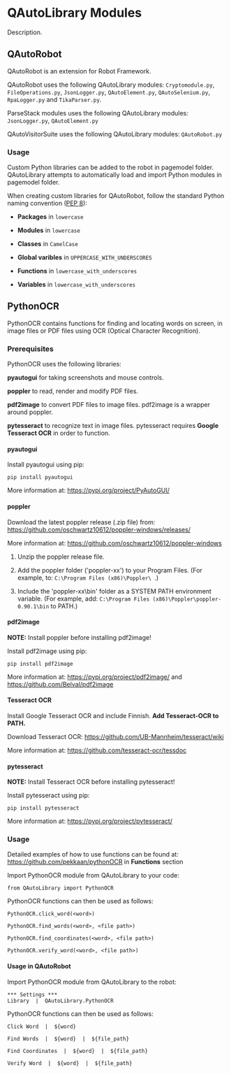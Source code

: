 # QAutoLibrary Modules

Description.

## QAutoRobot

QAutoRobot is an extension for Robot Framework.

QAutoRobot uses the following QAutoLibrary modules: ```Cryptomodule.py```, ```FileOperations.py```, ```JsonLogger.py```, ```QAutoElement.py```, ```QAutoSelenium.py```, ```RpaLogger.py``` and ```TikaParser.py```.

ParseStack modules uses the following QAutoLibrary modules: ```JsonLogger.py```, ```QAutoElement.py```

QAutoVisitorSuite uses the following QAutoLibrary modules: ```QAutoRobot.py```

### Usage

Custom Python libraries can be added to the robot in pagemodel folder. QAutoLibrary attempts to automatically load and import Python modules in pagemodel folder.

When creating custom libraries for QAutoRobot, follow the standard Python naming convention ([PEP 8](https://www.python.org/dev/peps/pep-0008/)):

* **Packages** in ```lowercase```

* **Modules** in ```lowercase```

* **Classes** in ```CamelCase```

* **Global varibles** in ```UPPERCASE_WITH_UNDERSCORES```

* **Functions** in ```lowercase_with_underscores```

* **Variables** in ```lowercase_with_underscores```

## PythonOCR

PythonOCR contains functions for finding and locating words on screen, in image files or PDF files using OCR (Optical Character Recognition).

### Prerequisites

PythonOCR uses the following libraries:

**pyautogui** for taking screenshots and mouse controls.

**poppler** to read, render and modify PDF files.

**pdf2image** to convert PDF files to image files. pdf2image is a wrapper around poppler.

**pytesseract** to recognize text in image files. pytesseract requires **Google Tesseract OCR** in order to function.

#### pyautogui

Install pyautogui using pip:

```
pip install pyautogui
```

More information at: https://pypi.org/project/PyAutoGUI/

#### poppler

Download the latest poppler release (.zip file) from: https://github.com/oschwartz10612/poppler-windows/releases/

More information at: https://github.com/oschwartz10612/poppler-windows

1. Unzip the poppler release file.

2. Add the poppler folder ('poppler-xx') to your Program Files. (For example, to: ```C:\Program Files (x86)\Poppler\ ```.)

3. Include the 'poppler-xx\bin' folder as a SYSTEM PATH environment variable. (For example, add: ```C:\Program Files (x86)\Poppler\poppler-0.90.1\bin``` to PATH.)

#### pdf2image

**NOTE:** Install poppler before installing pdf2image!

Install pdf2image using pip:

```
pip install pdf2image
```

More information at: https://pypi.org/project/pdf2image/ and https://github.com/Belval/pdf2image

#### Tesseract OCR

Install Google Tesseract OCR and include Finnish. **Add Tesseract-OCR to PATH.**

Download Tesseract OCR: https://github.com/UB-Mannheim/tesseract/wiki

More information at: https://github.com/tesseract-ocr/tessdoc

#### pytesseract

**NOTE:** Install Tesseract OCR before installing pytesseract!

Install pytesseract using pip:

```
pip install pytesseract
```

More information at: https://pypi.org/project/pytesseract/

### Usage

Detailed examples of how to use functions can be found at: https://github.com/pekkaan/pythonOCR in **Functions** section

Import PythonOCR module from QAutoLibrary to your code:

```
from QAutoLibrary import PythonOCR
```

PythonOCR functions can then be used as follows:

```
PythonOCR.click_word(<word>)

PythonOCR.find_words(<word>, <file path>)

PythonOCR.find_coordinates(<word>, <file path>)

PythonOCR.verify_word(<word>, <file path>)
```

#### Usage in QAutoRobot

Import PythonOCR module from QAutoLibrary to the robot:

```
*** Settings ***
Library  |  QAutoLibrary.PythonOCR
```

PythonOCR functions can then be used as follows:

```
Click Word  |  ${word}

Find Words  |  ${word}  |  ${file_path}

Find Coordinates  |  ${word}  |  ${file_path}

Verify Word  |  ${word}  |  ${file_path}
```
